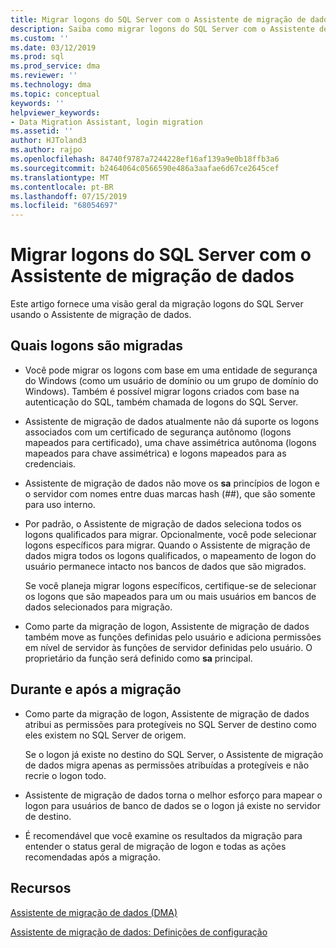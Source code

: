 ```yaml
---
title: Migrar logons do SQL Server com o Assistente de migração de dados | Microsoft Docs
description: Saiba como migrar logons do SQL Server com o Assistente de migração de dados
ms.custom: ''
ms.date: 03/12/2019
ms.prod: sql
ms.prod_service: dma
ms.reviewer: ''
ms.technology: dma
ms.topic: conceptual
keywords: ''
helpviewer_keywords:
- Data Migration Assistant, login migration
ms.assetid: ''
author: HJToland3
ms.author: rajpo
ms.openlocfilehash: 84740f9787a7244228ef16af139a9e0b18ffb3a6
ms.sourcegitcommit: b2464064c0566590e486a3aafae6d67ce2645cef
ms.translationtype: MT
ms.contentlocale: pt-BR
ms.lasthandoff: 07/15/2019
ms.locfileid: "68054697"
---
```

# <a name="migrate-sql-server-logins-with-data-migration-assistant"></a>Migrar logons do SQL Server com o Assistente de migração de dados

Este artigo fornece uma visão geral da migração logons do SQL Server usando o Assistente de migração de dados. 

## <a name="which-logins-are-migrated"></a>Quais logons são migradas

- Você pode migrar os logons com base em uma entidade de segurança do Windows (como um usuário de domínio ou um grupo de domínio do Windows). Também é possível migrar logons criados com base na autenticação do SQL, também chamada de logons do SQL Server.

- Assistente de migração de dados atualmente não dá suporte os logons associados com um certificado de segurança autônomo (logons mapeados para certificado), uma chave assimétrica autônoma (logons mapeados para chave assimétrica) e logons mapeados para as credenciais.

- Assistente de migração de dados não move os **sa** princípios de logon e o servidor com nomes entre duas marcas hash (\#\#), que são somente para uso interno.

- Por padrão, o Assistente de migração de dados seleciona todos os logons qualificados para migrar. Opcionalmente, você pode selecionar logons específicos para migrar. Quando o Assistente de migração de dados migra todos os logons qualificados, o mapeamento de logon do usuário permanece intacto nos bancos de dados que são migrados. 

  Se você planeja migrar logons específicos, certifique-se de selecionar os logons que são mapeados para um ou mais usuários em bancos de dados selecionados para migração.

- Como parte da migração de logon, Assistente de migração de dados também move as funções definidas pelo usuário e adiciona permissões em nível de servidor às funções de servidor definidas pelo usuário. O proprietário da função será definido como **sa** principal.

## <a name="during-and-after-migration"></a>Durante e após a migração

- Como parte da migração de logon, Assistente de migração de dados atribui as permissões para protegíveis no SQL Server de destino como eles existem no SQL Server de origem. 

  Se o logon já existe no destino do SQL Server, o Assistente de migração de dados migra apenas as permissões atribuídas a protegíveis e não recrie o logon todo.

- Assistente de migração de dados torna o melhor esforço para mapear o logon para usuários de banco de dados se o logon já existe no servidor de destino.

- É recomendável que você examine os resultados da migração para entender o status geral de migração de logon e todas as ações recomendadas após a migração.

## <a name="resources"></a>Recursos

[Assistente de migração de dados (DMA)](../dma/dma-overview.md)

[Assistente de migração de dados: Definições de configuração](../dma/dma-configurationsettings.md)
